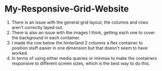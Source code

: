 # My-Responsive-Grid-Website

1. There is an issue with the general grid layout, the columns and rows aren't correctly layed out.
2. There is also an issue with the images I think, getting each one to cover the background in each container.
3. I made the row below the hinterland 2 columns a flex container to position stuff easier in one dimension but that doesn't seem to have worked.
4. In terms of using either media queries or minmax to make the containers responsive to different screen sizes, which is the best way to do this.
